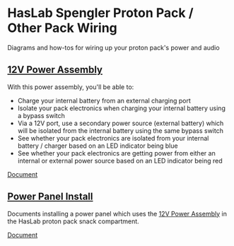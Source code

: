 # HasLab Spengler Proton Pack / Other Pack Wiring
Diagrams and how-tos for wiring up your proton pack's power and audio

## [12V Power Assembly](power/12V%20Power%20Assembly.md)

With this power assembly, you'll be able to:

- Charge your internal battery from an external charging port
- Isolate your pack electronics when charging your internal battery using a bypass switch
- Via a 12V port, use a secondary power source (external battery) which will be isolated from the
  internal battery using the same bypass switch
- See whether your pack electronics are isolated from your internal battery / charger based on
  an LED indicator being blue
- See whether your pack electronics are getting power from either an internal or external power
  source based on an LED indicator being red

[Document](power/12V%20Power%20Assembly.md)

## [Power Panel Install](panel/Power%20Panel%20Install.md)

Documents installing a power panel which uses the [
12V Power Assembly](power/12V%20Power%20Assembly.md) in the HasLab proton pack snack compartment.

[Document](panel/Power%20Panel%20Install.md)

<!--
### For Users of 5V / 6V Keep-Alives or Pack Electronics

Especially for HasLab pack users, a 12V to 6V step down
converter is recommended rather than using the 5V USB
output from the Talentcell battery.

A separate page will be created for how to add the
step down to this circuit.

- [Part: 12V to 6V step down](https://amzn.to/3XfXYzH)
- [Part: 12V to 5V step down](https://amzn.to/4dYcIIU)

## [Amp Audio with Bypass Switch](amp-audio/Amp%20Audio%20with%20Bypass%20Switch.md)

This mod adds a 30W amplifier,new speaker, and a bypass switch to route around the amplifier.
-->